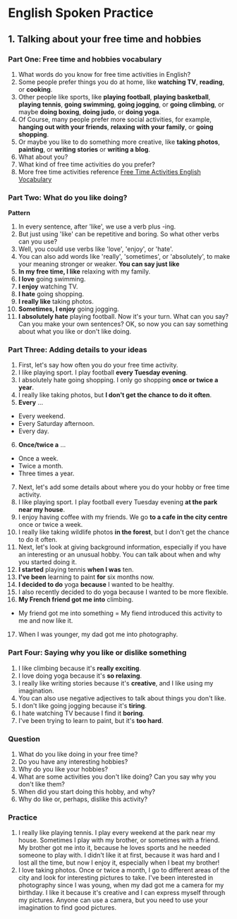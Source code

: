 # English Spoken Practice

## 1. Talking about your free time and hobbies

### Part One: Free time and hobbies vocabulary
1. What words do you know for free time activities in English?
2. Some people prefer things you do at home, like **watching TV**, **reading**, or **cooking**.
3. Other people like sports, like **playing football**, **playing basketball**, **playing tennis**, **going swimming**, **going jogging**, or **going climbing**, or maybe **doing boxing**, **doing judo**, or **doing yoga**.
4. Of Course, many people prefer more social activities, for example, **hanging out with your friends**, **relaxing with your family**, or **going shopping**.
5. Or maybe you like to do something more creative, like **taking photos**, **painting**, or **writing stories** or **writing a blog**.
6. What about you?
7. What kind of free time activities do you prefer?
8. More free time activities reference [Free Time Activities English Vocabulary](http://www.vocabulary.cl/Lists/Free_Time_Activities.htm)
### Part Two: What do you like doing?
**Pattern**
1. In every sentence, after 'like', we use a verb plus -ing.
2. But just using 'like' can be repetitive and boring. So what other verbs can you use?
3. Well, you could use verbs like 'love', 'enjoy', or 'hate'.
4. You can also add words like 'really', 'sometimes', or 'absolutely', to make your meaning stronger or weaker.
**You can say just like**
1. **In my free time, I like** relaxing with my family.
2. **I love** going swimming.
3. **I enjoy** watching TV.
4. **I hate** going shopping.
5. **I really like** taking photos.
6. **Sometimes, I enjoy** going jogging.
7. **I absolutely hate** playing football.
Now it's your turn. What can you say? Can you make your own sentences? OK, so now you can say something about what you like or don't like doing.

### Part Three: Adding details to your ideas
1. First, let's say how often you do your free time activity.
2. I like playing sport. I play football **every Tuesday evening**.
3. I absolutely hate going shopping. I only go shopping **once or twice a year**.
4. I really like taking photos, but **I don't get the chance to do it often**.
5. **Every** ...
  - Every weekend.
  - Every Saturday afternoon.
  - Every day.
6. **Once/twice a** ...
  - Once a week.
  - Twice a month.
  - Three times a year.
7. Next, let's add some details about where you do your hobby or free time activity.
8. I like playing sport. I play football every Tuesday evening **at the park near my house**.
9. I enjoy having coffee with my friends. We go **to a cafe in the city centre** once or twice a week.
10. I really like taking wildlife photos **in the forest**, but I don't get the chance to do it often.
11. Next, let's look at giving background information, especially if you have an interesting or an unusual hobby. You can talk about when and why you started doing it.
12. **I started** playing tennis **when I was** ten.
13. **I've been** learning to paint **for** six months now.
14. **I decided to do** yoga **because** I wanted to be healthy.
15. I also recently decided to do yoga because I wanted to be more flexible.
16. **My French friend got me into** climbing.
  - My friend got me into something = My fiend introduced this activity to me and now like it.
17. When I was younger, my dad got me into photography.
### Part Four: Saying why you like or dislike something
1. I like climbing because it's **really exciting**.
2. I love doing yoga because it's **so relaxing**.
3. I really like writing stories because it's **creative**, and I like using my imagination.
4. You can also use negative adjectives to talk about things you don't like.
5. I don't like going jogging because it's **tiring**.
6. I hate watching TV because I find it **boring**.
7. I've been trying to learn to paint, but it's **too hard**.
### Question
1. What do you like doing in your free time?
2. Do you have any interesting hobbies?
3. Why do you like your hobbies?
4. What are some activities you don't like doing? Can you say why you don't like them?
5. When did you start doing this hobby, and why?
6. Why do like or, perhaps, dislike this activity?
### Practice
1. I really like playing tennis. I play every weekend at the park near my house. Sometimes I play with my brother, or sometimes with a friend. My brother got me into it, because he loves sports and he needed someone to play with. I didn't like it at first, because it was hard and I lost all the time, but now I enjoy it, especially when I beat my brother!
2. I love taking photos. Once or twice a month, I go to different areas of the city and look for interesting pictures to take. I've been interested in photography since I was young, when my dad got me a camera for my birthday. I like it because it's creative and I can express myself through my pictures. Anyone can use a camera, but you need to use your imagination to find good pictures.
